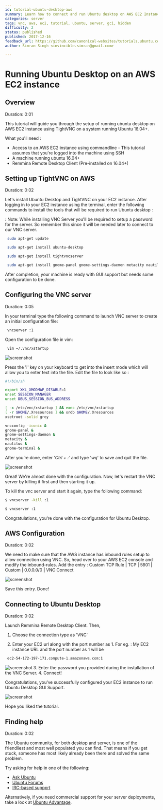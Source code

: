 ```yaml
---
id: tutorial-ubuntu-desktop-aws
summary: Learn how to connect and run Ubuntu desktop on AWS EC2 Instance. Access GUI to manage your machine more easily.
categories: server
tags: vnc, aws, ec2, tutorial, ubuntu, server, gci, hidden
difficulty: 2
status: published
published: 2017-12-16
feedback_url: https://github.com/canonical-websites/tutorials.ubuntu.com/issues
author: Simran Singh <invincible.simran@gmail.com>

---
```


# Running Ubuntu Desktop on an AWS EC2 instance

## Overview
Duration: 0:01

This tutorial will guide you through the setup of running ubuntu desktop on AWS EC2 Instance using TightVNC on a
system running Ubuntu 16.04+.

What you'll need :

* Access to an AWS EC2 instance using commandline - This tutorial assumes that you're logged into the machine using SSH
* A machine running ubuntu 16.04+
* Remmina Remote Desktop Client (Pre-installed on 16.04+)

## Setting up TightVNC on AWS
Duration: 0:02

Let's install Ubuntu Desktop and TightVNC on your EC2 instance.
After logging in to your EC2 instance using the terminal, enter the following commands to install the tools that will be required to run Ubuntu desktop :

: Note: While installing VNC Server you'll be required to setup a password for the server.
So remember this since it will be needed later to connect to our VNC server.

```bash
 sudo apt-get update

 sudo apt-get install ubuntu-desktop

 sudo apt-get install tightvncserver

 sudo apt-get install gnome-panel gnome-settings-daemon metacity nautilus gnome-terminal
```

After completion, your machine is ready with GUI support but needs some configuration to be done.

## Configuring the VNC server
Duration: 0:05

In your terminal type the following command to launch VNC server to create an initial configuration file:

```bash
 vncserver :1
```

Open the configuration file in vim:

```bash
 vim ~/.vnc/xstartup
```

![screenshot](./images/vim-startup.png)

Press the 'i' key on your keyboard to get into the insert mode which will allow you to enter text into the file.
Edit the file to look like so :

```bash
#!/bin/sh

export XKL_XMODMAP_DISABLE=1
unset SESSION_MANAGER
unset DBUS_SESSION_BUS_ADDRESS

[ -x /etc/vnc/xstartup ] && exec /etc/vnc/xstartup
[ -r $HOME/.Xresources ] && xrdb $HOME/.Xresources
xsetroot -solid grey

vncconfig -iconic &
gnome-panel &
gnome-settings-daemon &
metacity &
nautilus &
gnome-terminal &

```

After you’re done, enter '*Ctrl + :*' and type '*wq*' to save and quit the file.

![screenshot](./images/vim-save.png)

Great! 
We're almost done with the configuration.
Now, let's restart the VNC server by killing it first and then starting it up.

To kill the vnc server and start it again, type the following command:
```bash
$ vncserver -kill :1

$ vncserver :1
```

Congratulations, you're done with the configuration for Ubuntu Desktop.

## AWS Configuration 
Duration: 0:02

We need to make sure that the AWS instance has inbound rules setup to allow connection using VNC.
So, head over to your AWS EC2 console and modify the inbound-rules.
Add the entry : 
Custom TCP Rule | TCP | 5901 | Custom | 0.0.0.0/0 | VNC Connect 

![screenshot](./images/inbound-rules.png) 

Save this entry.
Done! 

## Connecting to Ubuntu Desktop 
Duration: 0:02

Launch Remmina Remote Desktop Client.
Then, 
1. Choose the connection type as 'VNC'

2. Enter your EC2 url along with the port number as 1.
For eg. : 
My EC2 instance URL and the port number as 1 will be  
```bash
 ec2-54-172-197-171.compute-1.amazonaws.com:1
```
![screenshot](./images/connect-to-aws.png)
3. Enter the password you provided during the installation of the VNC Server.
4. Connect! 

Congratulations, you've successfully configured your EC2 instance to run Ubuntu Desktop GUI Support.

![screenshot](./images/connection-successful.png)

Hope you liked the tutorial.

## Finding help
Duration: 0:02

The Ubuntu community, for both desktop and server, is one of the friendliest and most well populated you can find. That means if you get stuck, someone has most likely already been there and solved the same problem.

Try asking for help in one of the following:

* [Ask Ubuntu](https://askubuntu.com/)
* [Ubuntu Forums](https://ubuntuforums.org/)
* [IRC-based support](https://wiki.ubuntu.com/IRC/ChannelList)

Alternatively, if you need commercial support for your server deployments, take a look at [Ubuntu Advantage](https://www.ubuntu.com/support).
